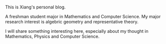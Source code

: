This is Xiang's personal blog.

A freshman student major in Mathematics and Computer Science. My major research interest is algebric geometry and representative theory.

I will share something interesting here, especially about my thought in Mathematics, Physics and Computer Science.